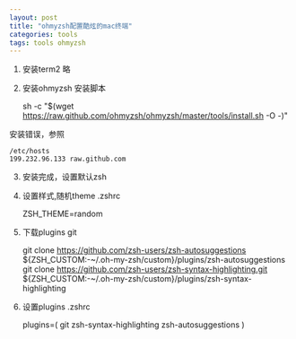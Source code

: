 ```yaml
---
layout: post
title: "ohmyzsh配置酷炫的mac终端"
categories: tools 
tags: tools ohmyzsh
---
```



1. 安装term2
略


2. 安装ohmyzsh
安装脚本
    
    sh -c "$(wget https://raw.github.com/ohmyzsh/ohmyzsh/master/tools/install.sh -O -)"

安装错误，参照

    /etc/hosts
    199.232.96.133 raw.github.com

3. 安装完成，设置默认zsh

4. 设置样式,随机theme
.zshrc

    ZSH_THEME=random

5. 下载plugins
git

    git clone https://github.com/zsh-users/zsh-autosuggestions ${ZSH_CUSTOM:-~/.oh-my-zsh/custom}/plugins/zsh-autosuggestions
    git clone https://github.com/zsh-users/zsh-syntax-highlighting.git ${ZSH_CUSTOM:-~/.oh-my-zsh/custom}/plugins/zsh-syntax-highlighting

4. 设置plugins
.zshrc

    plugins=(
            git
            zsh-syntax-highlighting
            zsh-autosuggestions
    )